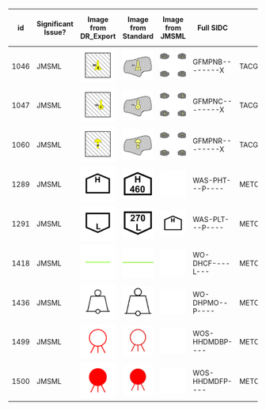 |id|Significant Issue?|Image from DR_Export|Image from Standard|Image from JMSML|Full SIDC|Hierarchy Code|Name|Geometry|Appendix|Notes / Issue Description / Details|
|---|---|---|---|---|---|---|---|---|---|---|
|1046|JMSML|![](./images/GFMPNB--------X.png)|![](./images-std/1.g-mpnb--------x.jpeg)|![](./images-jmsml/GFMPNB--------X.png)|GFMPNB--------X|TACGRP.MOBSU.CBRN.BIOCA|Biologically Contaminated Area|AREA|B||
|1047|JMSML|![](./images/GFMPNC--------X.png)|![](./images-std/1.g-mpnc--------x.jpeg)|![](./images-jmsml/GFMPNC--------X.png)|GFMPNC--------X|TACGRP.MOBSU.CBRN.CMLCA|Chemically Contaminated Area|AREA|B||
|1060|JMSML|![](./images/GFMPNR--------X.png)|![](./images-std/1.g-mpnr--------x.jpeg)|![](./images-jmsml/GFMPNR--------X.png)|GFMPNR--------X|TACGRP.MOBSU.CBRN.RADA|Radioactive Area|AREA|B||
|1289|JMSML|![](./images/WAS-PHT---P----.png)|![](./images-std/0.was-pht---p----.jpeg)|![](./images-jmsml/WAS-PHT---P----.png)|WAS-PHT---P----|METOC.AMPHC.PRS.HGHCTR.TROPHG|Tropopause High|POINT|C||
|1291|JMSML|![](./images/WAS-PLT---P----.png)|![](./images-std/0.was-plt---p----.jpeg)|![](./images-jmsml/WAS-PLT---P----.png)|WAS-PLT---P----|METOC.AMPHC.PRS.LOWCTR.TROPLW|Tropopause Low|POINT|C||
|1418|JMSML|![](./images/WO-DHCF----L---.png)|![](./images-std/0.wo-dhcf----l---.jpeg)|![](./images-jmsml/WO-DHCF----L---.png)|WO-DHCF----L---|METOC.OCA.HYDGRY.CSTHYD.FSH1.FSH2|Foreshore|LINE|C||
|1436|JMSML|![](./images/WO-DHPMO--P----.png)|![](./images-std/0.wo-dhpmo--p----.jpeg)|![](./images-jmsml/WO-DHPMO--P----.png)|WO-DHPMO--P----|METOC.OCA.HYDGRY.PRTHBR.FAC.OSLF1|Offshore Loading Facility|POINT|C||
|1499|JMSML|![](./images/WOS-HHDMDBP----.png)|![](./images-std/0.wos-hhdmdbp----.jpeg)|![](./images-jmsml/WOS-HHDMDBP----.png)|WOS-HHDMDBP----|METOC.OCA.HYDGRY.DANHAZ.MNENAV.DBT|Mine-Naval (Doubtful)|POINT|C||
|1500|JMSML|![](./images/WOS-HHDMDFP----.png)|![](./images-std/0.wos-hhdmdfp----.jpeg)|![](./images-jmsml/WOS-HHDMDFP----.png)|WOS-HHDMDFP----|METOC.OCA.HYDGRY.DANHAZ.MNENAV.DEFN|Mine-Naval (Definite)|POINT|C||
